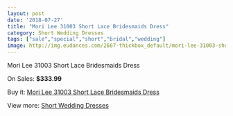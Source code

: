 ```yaml
---
layout: post
date: '2018-07-27'
title: "Mori Lee 31003 Short Lace Bridesmaids Dress"
category: Short Wedding Dresses
tags: ["sale","special","short","bridal","wedding"]
image: http://img.eudances.com/2667-thickbox_default/mori-lee-31003-short-lace-bridesmaids-dress.jpg
---
```

Mori Lee 31003 Short Lace Bridesmaids Dress

On Sales: **$333.99**
<a href="https://www.eudances.com/en/short-wedding-dresses/894-mori-lee-31003-short-lace-bridesmaids-dress.html"><amp-img layout="responsive" width="600" height="600" src="//img.eudances.com/2667-thickbox_default/mori-lee-31003-short-lace-bridesmaids-dress.jpg" alt="Mori Lee 31003 Short Lace Bridesmaids Dress 0" /></a>
<a href="https://www.eudances.com/en/short-wedding-dresses/894-mori-lee-31003-short-lace-bridesmaids-dress.html"><amp-img layout="responsive" width="600" height="600" src="//img.eudances.com/2668-thickbox_default/mori-lee-31003-short-lace-bridesmaids-dress.jpg" alt="Mori Lee 31003 Short Lace Bridesmaids Dress 1" /></a>

Buy it: [Mori Lee 31003 Short Lace Bridesmaids Dress](https://www.eudances.com/en/short-wedding-dresses/894-mori-lee-31003-short-lace-bridesmaids-dress.html "Mori Lee 31003 Short Lace Bridesmaids Dress")

View more: [Short Wedding Dresses](https://www.eudances.com/en/11-short-wedding-dresses "Short Wedding Dresses")